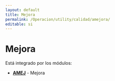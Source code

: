 ```yaml
---
layout: default
title: Mejora
permalink: /Operacion/utility/calidad/amejora/
editable: si
---
```


# Mejora

Está integrado por los módulos:

* [**AMEJ**](http://docs.oasiscom.com/Operacion/utility/calidad/amejora/amej) - Mejora

